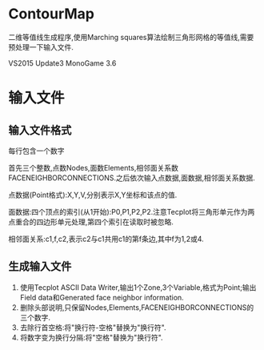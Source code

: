 # ContourMap

二维等值线生成程序,使用Marching squares算法绘制三角形网格的等值线,需要预处理一下输入文件.

VS2015 Update3
MonoGame 3.6

# 输入文件

## 输入文件格式

每行包含一个数字

首先三个整数,点数Nodes,面数Elements,相邻面关系数FACENEIGHBORCONNECTIONS.之后依次输入点数据,面数据,相邻面关系数据.

点数据(Point格式):X,Y,V,分别表示X,Y坐标和该点的值.

面数据:四个顶点的索引(从1开始):P0,P1,P2,P2.注意Tecplot将三角形单元作为两点重合的四边形单元处理,第四个索引在读取时被忽略.

相邻面关系:c1,f,c2,表示c2与c1共用c1的第f条边,其中f为1,2或4.

## 生成输入文件

1. 使用Tecplot ASCII Data Writer,输出1个Zone,3个Variable,格式为Point;输出Field data和Generated face neighbor information.
2. 删除头部说明,只保留Nodes,Elements,FACENEIGHBORCONNECTIONS的三个数字.
3. 去除行首空格:将"换行符-空格"替换为"换行符".
4. 将数字变为换行分隔:将"空格"替换为"换行符".
